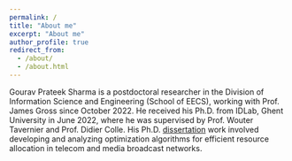 ```yaml
---
permalink: /
title: "About me"
excerpt: "About me"
author_profile: true
redirect_from: 
  - /about/
  - /about.html
---
```


Gourav Prateek Sharma is a postdoctoral researcher in the Division of Information Science and Engineering (School of EECS), working with Prof. James Gross since October 2022.
He received his Ph.D. from IDLab, Ghent University in June 2022, where he was supervised by Prof. Wouter Tavernier and Prof. Didier Colle. His Ph.D. [dissertation]() work involved developing and analyzing optimization algorithms for efficient resource allocation in telecom and media broadcast networks. 

